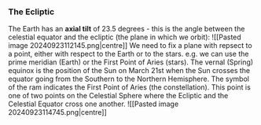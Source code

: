 ### The Ecliptic
The Earth has an **axial tilt** of 23.5 degrees - this is the angle between the celestial equator and the ecliptic (the plane in which we orbit):
![[Pasted image 20240923112145.png|centre]]
We need to fix a plane with repsect to a point, either with respect to the Earth or to the stars. e.g. we can use the prime meridian (Earth) or the First Point of Aries (stars). The vernal (Spring) equinox is the position of the Sun on March 21st when the Sun crosses the equator going from the Southern to the Northern Hemisphere. The symbol of the ram indicates the First Point of Aries (the constellation). This point is one of two points on the Celestial Sphere where the Ecliptic and the Celestial Equator cross one another.
![[Pasted image 20240923114745.png|centre]]

